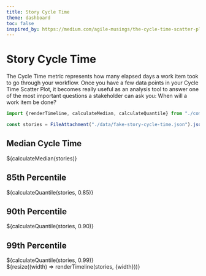 ```yaml
---
title: Story Cycle Time
theme: dashboard
toc: false
inspired_by: https://medium.com/agile-musings/the-cycle-time-scatter-plot-or-how-to-answer-the-question-when-will-it-be-done-262b9088e92e
---
```


# Story Cycle Time

The Cycle Time metric represents how many elapsed days a work item took to go through your workflow.
Once you have a few data points in your Cycle Time Scatter Plot, it becomes really useful as an analysis tool to answer one of the most important questions a stakeholder can ask you: When will a work item be done?

```js
import {renderTimeline, calculateMedian, calculateQuantile} from "./components/story-cycle-time.js";
```

```js
const stories = FileAttachment("./data/fake-story-cycle-time.json").json();
```

<div class="grid grid-cols-4">
  <div class="card">
    <h2>Median Cycle Time</h2>
    <span class="big">${calculateMedian(stories)}</span>
  </div>
  <div class="card">
    <h2>85th Percentile</h2>
    <span class="big">${calculateQuantile(stories, 0.85)}</span>
  </div>
  <div class="card">
    <h2>90th Percentile</h2>
    <span class="big">${calculateQuantile(stories, 0.90)}</span>
  </div>
  <div class="card">
    <h2>99th Percentile</h2>
    <span class="big">${calculateQuantile(stories, 0.99)}</span>
  </div>
</div>

<div class="grid grid-cols-1">
  <div>
    ${resize((width) => renderTimeline(stories, {width}))}
  </div>
</div>
